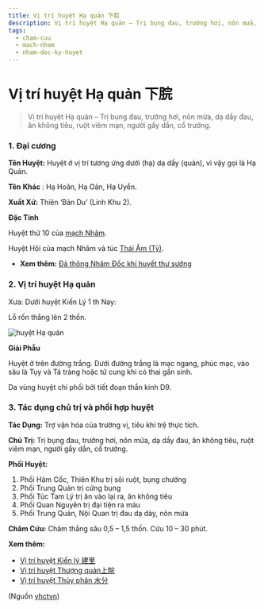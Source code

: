 ```yaml
---
title: Vị trí huyệt Hạ quản 下脘
description: Vị trí huyệt Hạ quản – Trị bụng đau, trướng hơi, nôn mửa, dạ dầy đau, ăn không tiêu, ruột viêm mạn, người gầy dần, cổ trướng.
tags:
  - cham-cuu
  - mach-nham
  - nham-doc-ky-huyet
---
```


# Vị trí huyệt Hạ quản 下脘 

> Vị trí huyệt Hạ quản – Trị bụng đau, trướng hơi, nôn mửa, dạ dầy đau, ăn không tiêu, ruột viêm mạn, người gầy dần, cổ trướng.

### 1. Đại cương

**Tên Huyệt:** Huyệt ở vị trí tương ứng dưới (hạ) dạ dầy (quản), vì vậy gọi là Hạ Quản.

**Tên** **Khác** : Hạ Hoãn, Hạ Oản, Hạ Uyển.

**Xuất Xứ:** Thiên ‘Bản Du’ (Linh Khu 2).

**Đặc Tính**

Huyệt thứ 10 của [mạch Nhâm](/yhctvn/dai-cuong-mach-nham/).

Huyệt Hội của mạch Nhâm và túc [Thái Âm (Tỳ)](/yhctvn/kinh-tuc-thai-am-ty/).

* **Xem thêm:** [Đả thông Nhâm Đốc khí huyết thư sướng](/yhctvn/da-thong-nham-doc-khi-huyet-thu-suong/)

### 2. Vị trí huyệt Hạ quản

Xưa: Dưới huyệt Kiến Lý 1 th Nay:

Lỗ rốn thẳng lên 2 thốn.

![huyệt Hạ quản](/imgs/yhctvn/huyet-ha-quan-300x187.jpg)

**Giải Phẫu**

Huyệt ở trên đường trắng. Dưới đường trắng là mạc ngang, phúc mạc, vào sâu là Tụy và Tá tràng hoặc tử cung khi có thai gần sinh.

Da vùng huyệt chi phối bởi tiết đoạn thần kinh D9.

### 3. Tác dụng chủ trị và phối hợp huyệt

**Tác Dụng:** Trợ vận hóa của trường vị, tiêu khí trệ thực tích.

**Chủ Trị:** Trị bụng đau, trướng hơi, nôn mửa, dạ dầy đau, ăn không tiêu, ruột viêm mạn, người gầy dần, cổ trướng.

**Phối Huyệt:**

1. Phối Hãm Cốc, Thiên Khu trị sôi ruột, bụng chướng
2. Phối Trung Quản trị cứng bụng
3. Phối Túc Tam Lý trị ăn vào lại ra, ăn không tiêu
4. Phối Quan Nguyên trị đại tiện ra máu
5. Phối Trung Quản, Nội Quan trị đau dạ dày, nôn mửa

**Châm Cứu:** Châm thẳng sâu 0,5 – 1,5 thốn. Cứu 10 – 30 phút.

**Xem thêm:**

* [Vị trí huyệt Kiến lý 建里](/yhctvn/vi-tri-huyet-kien-ly-%e5%bb%ba%e9%87%8c/)
* [Vị trí huyệt Thượng quản上脘](/yhctvn/vi-tri-huyet-thuong-quan%e4%b8%8a%e8%84%98/)
* [Vị trí huyệt Thủy phân 水分](/yhctvn/vi-tri-huyet-thuy-phan-%e6%b0%b4%e5%88%86/)

(Nguồn <a href="https://yhctvn.com/vi-tri-huyet-ha-quan-下脘/" target="_blank">yhctvn</a>)
